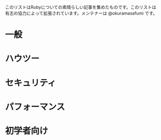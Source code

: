 このリストはRubyについての素晴らしい記事を集めたものです。このリストは有志の協力によって拡張されています。メンテナーは @okuramasafumi です。

# 一般

# ハウツー

# セキュリティ

# パフォーマンス

# 初学者向け

